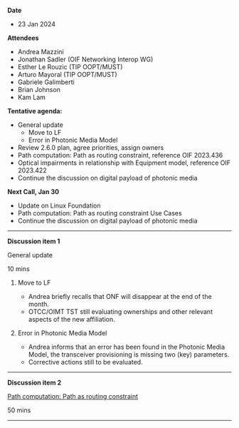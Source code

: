 **Date**
- 23 Jan 2024

**Attendees**
- Andrea Mazzini
- Jonathan Sadler (OIF Networking Interop WG)
- Esther Le Rouzic (TIP OOPT/MUST)
- Arturo Mayoral (TIP OOPT/MUST)
- Gabriele Galimberti
- Brian Johnson
- Kam Lam

**Tentative agenda:**
- General update
  + Move to LF
  + Error in Photonic Media Model
- Review 2.6.0 plan, agree priorities, assign owners
- Path computation: Path as routing constraint, reference OIF 2023.436
- Optical impairments in relationship with Equipment model, reference OIF 2023.422
- Continue the discussion on digital payload of photonic media

**Next Call, Jan 30**

- Update on Linux Foundation
- Path computation: Path as routing constraint Use Cases
- Continue the discussion on digital payload of photonic media


-------------------------------------------------------------------------------------
**Discussion item 1**

General update

10 mins

1) Move to LF
     - Andrea briefly recalls that ONF will disappear at the end of the month.
     - OTCC/OIMT TST still evaluating ownerships and other relevant aspects of the new affiliation.

2) Error in Photonic Media Model
     - Andrea informs that an error has been found in the Photonic Media Model, the transceiver provisioning is missing two (key) parameters.
     - Corrective actions still to be evaluated.


-------------------------------------------------------------------------------------
**Discussion item 2**

[Path computation: Path as routing constraint](https://github.com/Open-Network-Models-and-Interfaces-ONMI/TAPI/wiki/Discussion-%E2%80%90-Path-computation-%E2%80%90-Path-as-routing-constraint)

50 mins

-------------------------------------------------------------------------------------